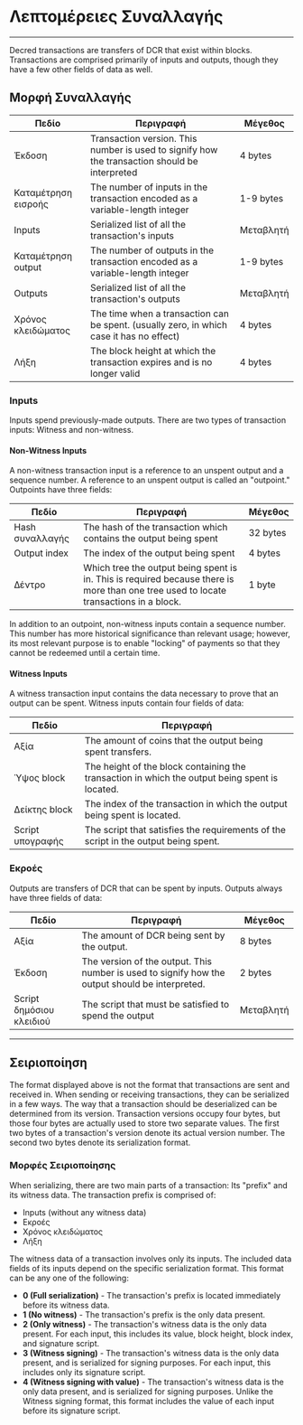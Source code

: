 # Λεπτομέρειες Συναλλαγής

---

Decred transactions are transfers of DCR that exist within blocks. Transactions are comprised primarily of inputs and outputs, though they have a few other fields of data as well. 


## Μορφή Συναλλαγής

Πεδίο        | Περιγραφή                                                                                    | Μέγεθος
---          | ---                                                                                            | ---
Έκδοση      | Transaction version. This number is used to signify how the transaction should be interpreted  | 4 bytes
Καταμέτρηση εισροής  | The number of inputs in the transaction encoded as a variable-length integer                   | 1-9 bytes
Inputs       | Serialized list of all the transaction's inputs                                                | Μεταβλητή
Καταμέτρηση output | The number of outputs in the transaction encoded as a variable-length integer                  | 1-9 bytes
Outputs      | Serialized list of all the transaction's outputs                                               | Μεταβλητή
Χρόνος κλειδώματος    | The time when a transaction can be spent. (usually zero, in which case it has no effect)       | 4 bytes
Λήξη       | The block height at which the transaction expires and is no longer valid                       | 4 bytes


### Inputs
Inputs spend previously-made outputs. There are two types of transaction inputs: Witness and non-witness.


#### Non-Witness Inputs
A non-witness transaction input is a reference to an unspent output and a sequence number. A reference to an unspent output is called an "outpoint." Outpoints have three fields:

Πεδίο            | Περιγραφή                                                                                                                           | Μέγεθος
---              | ---                                                                                                                                   | ---
Hash συναλλαγής | The hash of the transaction which contains the output being spent                                                                     | 32 bytes
Output index     | The index of the output being spent                                                                                                   | 4 bytes
Δέντρο             | Which tree the output being spent is in. This is required because there is more than one tree used to locate transactions in a block. | 1 byte

In addition to an outpoint, non-witness inputs contain a sequence number. This number has more historical significance than relevant usage; however, its most relevant purpose is to enable "locking" of payments so that they cannot be redeemed until a certain time.


#### Witness Inputs
A witness transaction input contains the data necessary to prove that an output can be spent. Witness inputs contain four fields of data:

Πεδίο            | Περιγραφή
---              | ---
Αξία            | The amount of coins that the output being spent transfers.
Ύψος block     | The height of the block containing the transaction in which the output being spent is located.
Δείκτης block      | The index of the transaction in which the output being spent is located.
Script υπογραφής | The script that satisfies the requirements of the script in the output being spent.


### Εκροές
Outputs are transfers of DCR that can be spent by inputs. Outputs always have three fields of data:

Πεδίο             | Περιγραφή                                                                                     | Μέγεθος
---               | ---                                                                                             | ---
Αξία             | The amount of DCR being sent by the output.                                                     | 8 bytes
Έκδοση           | The version of the output. This number is used to signify how the output should be interpreted. | 2 bytes
Script δημόσιου κλειδιού | The script that must be satisfied to spend the output                                           | Μεταβλητή

---

## Σειριοποίηση
The format displayed above is not the format that transactions are sent and received in. When sending or receiving transactions, they can be serialized in a few ways. The way that a transaction should be deserialized can be determined from its version. Transaction versions occupy four bytes, but those four bytes are actually used to store two separate values. The first two bytes of a transaction's version denote its actual version number. The second two bytes denote its serialization format.


### Μορφές Σειριοποίησης
When serializing, there are two main parts of a transaction: Its "prefix" and its witness data.
The transaction prefix is comprised of:

* Inputs (without any witness data)
* Εκροές
* Χρόνος κλειδώματος
* Λήξη

The witness data of a transaction involves only its inputs. The included data fields of its inputs depend on the specific serialization format. This format can be any one of the following:

* **0 (Full serialization)** - The transaction's prefix is located immediately before its witness data.
* **1 (No witness)** - The transaction's prefix is the only data present.
* **2 (Only witness)** - The transaction's witness data is the only data present. For each input, this includes its value, block height, block index, and signature script.
* **3 (Witness signing)** - The transaction's witness data is the only data present, and is serialized for signing purposes. For each input, this includes only its signature script.
* **4 (Witness signing with value)** - The transaction's witness data is the only data present, and is serialized for signing purposes. Unlike the Witness signing format, this format includes the value of each input before its signature script.
